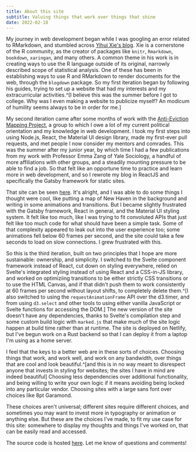 ```yaml
---
title: About this site
subtitle: Valuing things that work over things that shine
date: 2022-02-18
---
```


My journey in web development began while I was googling an
error related to RMarkdown, and stumbled across
[Yihui Xie's blog](https://yihui.org/). Xie is a cornerstone of
the R community, as the creator of packages like `knitr`,
`Rmarkdown`, `bookdown`, `xaringan`, and many others. A common
theme in his work is in creating ways to use the R language
outside of its original, narrowly described scope of
statistical analysis. One of these has been in establishing
ways to use R and RMarkdown to render documents for the web,
through the `blogdown` package. So my first iteration began by
following his guides, trying to set up a website that had my
interests and my extracurricular activities.^[I believe this
was the summer before I got to college. Why was I even making a
website to publicize myself? An modicum of humility seems
always to be in order for me.]

My second iteration came after some months of work with the
[Anti-Eviction Mapping Project](https://antievictionmap.com), a
group to which I owe a lot of my current political orientation
and my knowledge in web development. I took my first steps into
using Node.js, React, the Material UI design library, made my
first-ever pull requests, and met people I now consider my
mentors and comrades. This was the summer after my junior year,
by which time I had a few publications from my work with
Professor Emma Zang of Yale Sociology, a handful of more
affiliations with other groups, and a steadily mounting
pressure to be able to find a job. So that felt like an
opportune time to practice and learn more in web development,
and so I rewrote my blog in ReactJS and specifically the Gatsby
framework for static sites.

That site can be seen
[here](https://617ab20f5f8a2b0007cd3ac0--nathankimname.netlify.app).
It's alright, and I was able to do some things I thought were
cool, like putting a map of New Haven in the background and
writing in some animations and transitions. But I became
slightly frustrated with the Gatsby framework, React in
general, and the Material UI styling system. It felt like too
much, like I was trying to fit convoluted APIs that just felt
like too much code for what should have been a simple task.
Some of that complexity appeared to leak out into the user
experience too; some animations fell below 60 frames per
second, and the site could take a few seconds to load on slow
connections. I grew frustrated with this.

So this is the third iteration, built on two principles that I
hope are more sustainable: ownership, and simplicity. I
switched to the Svelte component framework instead of React,
cut down on styling everywhere, relied on Svelte's integrated
styling instead of using React and a CSS-in-JS library, and
worked on optimiziing transitions to be either strictly CSS
transitions or to use the HTML Canvas, and if that didn't push
them to work consistently at 60 frames per second without
layout shifts, to completely delete them.^[I also switched to
using the `requestAnimationFrame` API over the d3.timer, and
from using `d3.select` and other tools to using either vanilla
JavaScript or Svelte functions for accessing the DOM.] The new
version of the site doesn't have any dependencies, thanks to
Svelte's compilation step and some custom build logic with
`marked.js` that make much of the site logic happen at build
time rather than at runtime. The site is deployed on Netlify,
but I've begun work on a Rust backend so that I can deploy it
from a laptop I'm using as a home server.

I feel that the keys to a better web are in these sorts of
choices. Choosing things that work, and work well, and work on
any bandwidth, over things that are cool and look
beautiful.^[and this is in no way meant to disrespect anyone
that invests in styling for websites; the sites I have in mind
are indeed beautiful] Choosing less dependencies over
additional functionality, and being willing to write your own
logic if it means avoiding being locked into any particular
vendor. Choosing sites with a large sans font over choices like
8pt Garamond.

These choices aren't universal; different sites require
different choices, and sometimes you may want to invest more in
typography or animation or anything else. But these are the
choices I've made, to fit my use case for this site: somewhere
to display my thoughts and things I've worked on, that can be
easily read and accessed.

The source code is hosted
[here](https://github.com/18kimn/blog). Let me know of
questions and comments!
